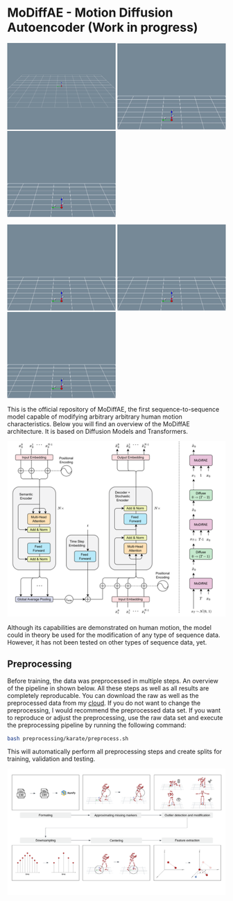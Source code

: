 # MoDiffAE - Motion Diffusion Autoencoder (Work in progress)


<p float="left">
  <img src="images/skill_level_mod/low_skill.gif" width="250" />
  <img src="images/skill_level_mod/high_skill.gif" width="250" /> 
  <img src="images/skill_level_mod/high_skill.gif" width="250" />
</p>

<p float="left">
  <img src="images/technique_mod/high_kick.gif" width="250" />
  <img src="images/technique_mod/low_kick.gif" width="250" /> 
  <img src="images/technique_mod/low_kick.gif" width="250" />
</p>

This is the official repository of MoDiffAE, the first sequence-to-sequence model capable of modifying arbitrary arbitrary human motion characteristics. Below you will find an overview of the MoDiffAE architecture. It is based on Diffusion Models and Transformers.

![image](images/modiffae_architecture.svg)

Although its capabilities are demonstrated on human motion, the model could in theory be used for the modification of any type of sequence data. However, it has not been tested on other types of sequence data, yet.


## Preprocessing 

Before training, the data was preprocessed in multiple steps. An overview of the pipeline in shown below. All these steps as well as all results are completely reproducable. You can download the raw as well as the preprocessed data from my [cloud](https://e.pcloud.link/publink/show?code=kZFusjZ5d1c0YIA6Xp0gEYKxQdzdFIJSGT7). If you do not want to change the preprocessing, I would recommend the preprocessed data set. If you want to reproduce or adjust the preprocessing, use the raw data set and execute the preprocessing pipeline by running the following command: 

```bash
bash preprocessing/karate/preprocess.sh
```
This will automatically perform all preprocessing steps and create splits for training, validation and testing.

![image](images/preprocessing_pipeline.png)


